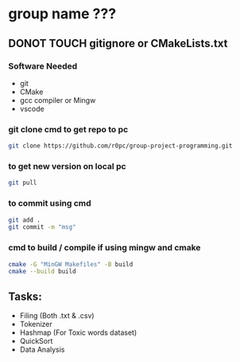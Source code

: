 # group name ???

## DONOT TOUCH gitignore or CMakeLists.txt

### Software Needed
- git
- CMake
- gcc compiler or Mingw
- vscode

### git clone cmd to get repo to pc

``` bash
git clone https://github.com/r0pc/group-project-programming.git
```

### to get new version on local pc

```bash
git pull
```

### to commit using cmd

``` bash
git add .
git commit -m "msg"
```

### cmd to build / compile if using mingw and cmake

``` bash
cmake -G "MinGW Makefiles" -B build
cmake --build build
```


## Tasks:
- Filing (Both .txt & .csv)
- Tokenizer
- Hashmap (For Toxic words dataset)
- QuickSort
- Data Analysis